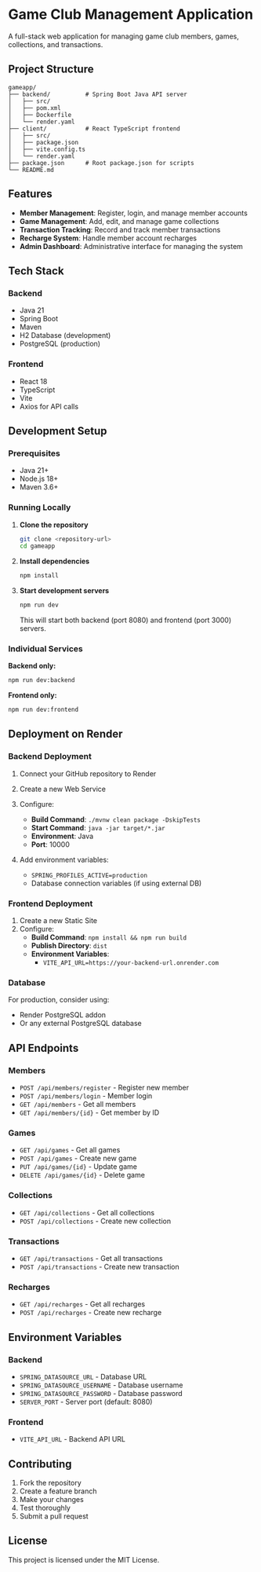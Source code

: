 # Game Club Management Application

A full-stack web application for managing game club members, games, collections, and transactions.

## Project Structure

```
gameapp/
├── backend/          # Spring Boot Java API server
│   ├── src/
│   ├── pom.xml
│   ├── Dockerfile
│   └── render.yaml
├── client/           # React TypeScript frontend
│   ├── src/
│   ├── package.json
│   ├── vite.config.ts
│   └── render.yaml
├── package.json      # Root package.json for scripts
└── README.md
```

## Features

- **Member Management**: Register, login, and manage member accounts
- **Game Management**: Add, edit, and manage game collections
- **Transaction Tracking**: Record and track member transactions
- **Recharge System**: Handle member account recharges
- **Admin Dashboard**: Administrative interface for managing the system

## Tech Stack

### Backend
- Java 21
- Spring Boot
- Maven
- H2 Database (development)
- PostgreSQL (production)

### Frontend
- React 18
- TypeScript
- Vite
- Axios for API calls

## Development Setup

### Prerequisites
- Java 21+
- Node.js 18+
- Maven 3.6+

### Running Locally

1. **Clone the repository**
   ```bash
   git clone <repository-url>
   cd gameapp
   ```

2. **Install dependencies**
   ```bash
   npm install
   ```

3. **Start development servers**
   ```bash
   npm run dev
   ```
   This will start both backend (port 8080) and frontend (port 3000) servers.

### Individual Services

**Backend only:**
```bash
npm run dev:backend
```

**Frontend only:**
```bash
npm run dev:frontend
```

## Deployment on Render

### Backend Deployment

1. Connect your GitHub repository to Render
2. Create a new Web Service
3. Configure:
   - **Build Command**: `./mvnw clean package -DskipTests`
   - **Start Command**: `java -jar target/*.jar`
   - **Environment**: Java
   - **Port**: 10000

4. Add environment variables:
   - `SPRING_PROFILES_ACTIVE=production`
   - Database connection variables (if using external DB)

### Frontend Deployment

1. Create a new Static Site
2. Configure:
   - **Build Command**: `npm install && npm run build`
   - **Publish Directory**: `dist`
   - **Environment Variables**:
     - `VITE_API_URL=https://your-backend-url.onrender.com`

### Database

For production, consider using:
- Render PostgreSQL addon
- Or any external PostgreSQL database

## API Endpoints

### Members
- `POST /api/members/register` - Register new member
- `POST /api/members/login` - Member login
- `GET /api/members` - Get all members
- `GET /api/members/{id}` - Get member by ID

### Games
- `GET /api/games` - Get all games
- `POST /api/games` - Create new game
- `PUT /api/games/{id}` - Update game
- `DELETE /api/games/{id}` - Delete game

### Collections
- `GET /api/collections` - Get all collections
- `POST /api/collections` - Create new collection

### Transactions
- `GET /api/transactions` - Get all transactions
- `POST /api/transactions` - Create new transaction

### Recharges
- `GET /api/recharges` - Get all recharges
- `POST /api/recharges` - Create new recharge

## Environment Variables

### Backend
- `SPRING_DATASOURCE_URL` - Database URL
- `SPRING_DATASOURCE_USERNAME` - Database username
- `SPRING_DATASOURCE_PASSWORD` - Database password
- `SERVER_PORT` - Server port (default: 8080)

### Frontend
- `VITE_API_URL` - Backend API URL

## Contributing

1. Fork the repository
2. Create a feature branch
3. Make your changes
4. Test thoroughly
5. Submit a pull request

## License

This project is licensed under the MIT License.